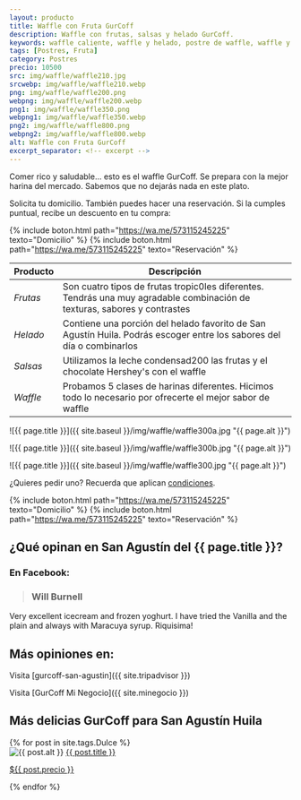 ```yaml
---
layout: producto
title: Waffle con Fruta GurCoff
description: Waffle con frutas, salsas y helado GurCoff.
keywords: waffle caliente, waffle y helado, postre de waffle, waffle y fruta
tags: [Postres, Fruta]
category: Postres
precio: 10500
src: img/waffle/waffle210.jpg
srcwebp: img/waffle/waffle210.webp
png: img/waffle/waffle200.png
webpng: img/waffle/waffle200.webp
png1: img/waffle/waffle350.png
webpng1: img/waffle/waffle350.webp
png2: img/waffle/waffle800.png
webpng2: img/waffle/waffle800.webp
alt: Waffle con Fruta GurCoff
excerpt_separator: <!-- excerpt -->
---
```

Comer rico y saludable... esto es el waffle GurCoff. Se prepara con la mejor harina del mercado. Sabemos que no dejarás nada en este plato.

<!-- excerpt -->

Solicita tu domicilio. También puedes hacer una reservación. Si la cumples puntual, recibe un descuento en tu compra:

{% include boton.html path="https://wa.me/573115245225" texto="Domicilio" %} {% include boton.html path="https://wa.me/573115245225" texto="Reservación" %}

| Producto | Descripción |
| ----------- | ------ |
| *Frutas* | Son cuatro tipos de frutas tropic0les diferentes. Tendrás una muy agradable combinación de texturas, sabores y contrastes |
| *Helado* | Contiene una porción del helado favorito de San Agustín Huila. Podrás escoger entre los sabores del día o combinarlos |
| *Salsas* | Utilizamos la leche condensad200 las frutas y el chocolate Hershey's con el waffle |
| *Waffle* | Probamos 5 clases de harinas diferentes. Hicimos todo lo necesario por ofrecerte el mejor sabor de waffle |

![{{ page.title }}]({{ site.baseul }}/img/waffle/waffle300a.jpg "{{ page.alt }}")

![{{ page.title }}]({{ site.baseul }}/img/waffle/waffle300b.jpg "{{ page.alt }}")

![{{ page.title }}]({{ site.baseul }}/img/waffle/waffle300.jpg "{{ page.alt }}")

¿Quieres pedir uno? Recuerda que aplican [condiciones]().

{% include boton.html path="https://wa.me/573115245225" texto="Domicilio" %} {% include boton.html path="https://wa.me/573115245225" texto="Reservación" %}

## ¿Qué opinan en San Agustín del {{ page.title }}?

### En Facebook:

> ### Will Burnell

Very excellent icecream and frozen yoghurt. I have tried the Vanilla and the plain and always with Maracuya syrup. Riquisima!

## Más opiniones en:

<span class="icon-tripadvisor"></span> Visita [gurcoff-san-agustin]({{ site.tripadvisor }})

<span class="icon-map-marker"></span> Visita [GurCoff Mi Negocio]({{ site.minegocio }})

## Más delicias GurCoff para San Agustín Huila

<div class="recomendaciones">
  {% for post in site.tags.Dulce %}
  <div>
    <picture>
      <source type="image/webp" srcset="{{ site.baseurl }}/{{ post.webpng }}">
      <img src="{{ site.baseurl }}/{{ post.png }}" alt="{{ post.alt }}">
    </picture> 
    <a href="{{ post.url }}">{{ post.title }} <p>${{ post.precio }}</p></a>
  </div>
  {% endfor %}
</div>